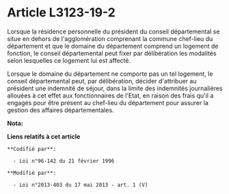 # Article L3123-19-2

Lorsque la résidence personnelle du président du conseil départemental  se situe en dehors de l'agglomération comprenant la
commune chef-lieu du département et que le domaine du département comprend un logement de fonction, le conseil départemental
peut fixer par délibération les modalités selon lesquelles ce logement lui est affecté. 

Lorsque le domaine du département ne comporte pas un tel logement, le conseil départemental  peut, par délibération, décider
d'attribuer au président une indemnité de séjour, dans la limite des indemnités journalières allouées à cet effet aux
fonctionnaires de l'Etat, en raison des frais qu'il a engagés pour être présent au chef-lieu du département pour assurer la
gestion des affaires départementales.

**Nota:**



**Liens relatifs à cet article**

	**Codifié par**:

	  - Loi n°96-142 du 21 février 1996

	**Modifié par**:

	  - Loi n°2013-403 du 17 mai 2013 - art. 1 (V)
